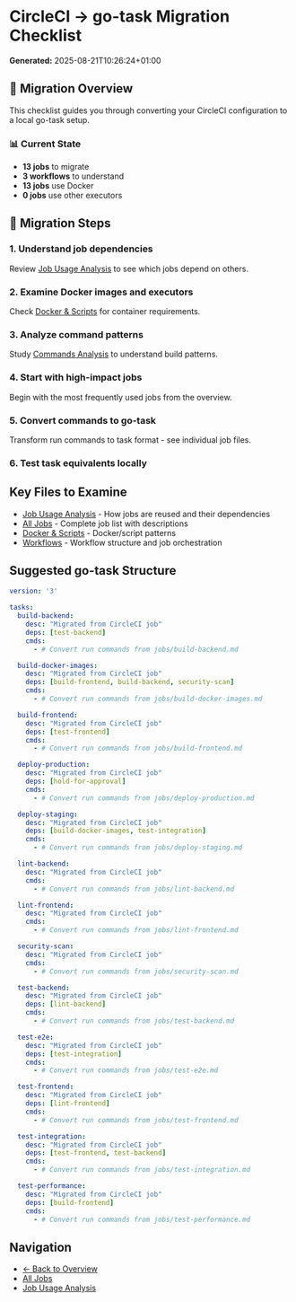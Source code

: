 # CircleCI → go-task Migration Checklist

**Generated:** 2025-08-21T10:26:24+01:00

## 🎯 Migration Overview

This checklist guides you through converting your CircleCI configuration to a local go-task setup.

### 📊 Current State

- **13 jobs** to migrate
- **3 workflows** to understand
- **13 jobs** use Docker
- **0 jobs** use other executors

## 🔄 Migration Steps

### 1. **Understand job dependencies**
Review [Job Usage Analysis](summaries/job-usage.md) to see which jobs depend on others.

### 2. **Examine Docker images and executors**
Check [Docker & Scripts](summaries/docker-and-scripts.md) for container requirements.

### 3. **Analyze command patterns**
Study [Commands Analysis](summaries/commands.md) to understand build patterns.

### 4. **Start with high-impact jobs**
Begin with the most frequently used jobs from the overview.

### 5. **Convert commands to go-task**
Transform run commands to task format - see individual job files.

### 6. **Test task equivalents** locally

## Key Files to Examine

- [Job Usage Analysis](summaries/job-usage.md) - How jobs are reused and their dependencies
- [All Jobs](summaries/all-jobs.md) - Complete job list with descriptions
- [Docker & Scripts](summaries/docker-and-scripts.md) - Docker/script patterns
- [Workflows](summaries/workflows.md) - Workflow structure and job orchestration

## Suggested go-task Structure

```yaml
version: '3'

tasks:
  build-backend:
    desc: "Migrated from CircleCI job"
    deps: [test-backend]
    cmds:
      - # Convert run commands from jobs/build-backend.md

  build-docker-images:
    desc: "Migrated from CircleCI job"
    deps: [build-frontend, build-backend, security-scan]
    cmds:
      - # Convert run commands from jobs/build-docker-images.md

  build-frontend:
    desc: "Migrated from CircleCI job"
    deps: [test-frontend]
    cmds:
      - # Convert run commands from jobs/build-frontend.md

  deploy-production:
    desc: "Migrated from CircleCI job"
    deps: [hold-for-approval]
    cmds:
      - # Convert run commands from jobs/deploy-production.md

  deploy-staging:
    desc: "Migrated from CircleCI job"
    deps: [build-docker-images, test-integration]
    cmds:
      - # Convert run commands from jobs/deploy-staging.md

  lint-backend:
    desc: "Migrated from CircleCI job"
    cmds:
      - # Convert run commands from jobs/lint-backend.md

  lint-frontend:
    desc: "Migrated from CircleCI job"
    cmds:
      - # Convert run commands from jobs/lint-frontend.md

  security-scan:
    desc: "Migrated from CircleCI job"
    cmds:
      - # Convert run commands from jobs/security-scan.md

  test-backend:
    desc: "Migrated from CircleCI job"
    deps: [lint-backend]
    cmds:
      - # Convert run commands from jobs/test-backend.md

  test-e2e:
    desc: "Migrated from CircleCI job"
    deps: [test-integration]
    cmds:
      - # Convert run commands from jobs/test-e2e.md

  test-frontend:
    desc: "Migrated from CircleCI job"
    deps: [lint-frontend]
    cmds:
      - # Convert run commands from jobs/test-frontend.md

  test-integration:
    desc: "Migrated from CircleCI job"
    deps: [test-frontend, test-backend]
    cmds:
      - # Convert run commands from jobs/test-integration.md

  test-performance:
    desc: "Migrated from CircleCI job"
    deps: [build-frontend]
    cmds:
      - # Convert run commands from jobs/test-performance.md

```

## Navigation

- [← Back to Overview](../README.md)
- [All Jobs](summaries/all-jobs.md)
- [Job Usage Analysis](summaries/job-usage.md)
